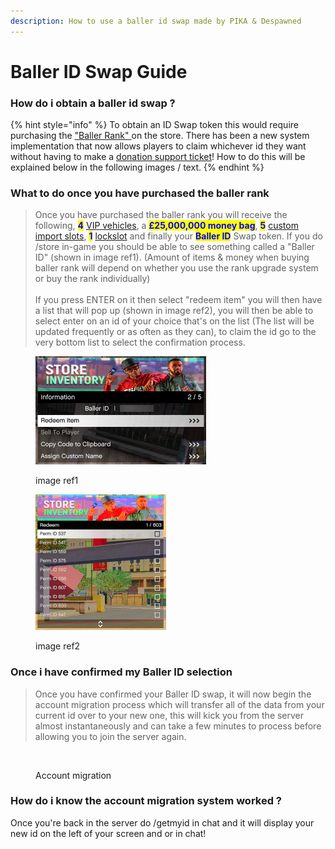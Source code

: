 ```yaml
---
description: How to use a baller id swap made by PIKA & Despawned
---
```


# Baller ID Swap Guide

### How do i obtain a baller id swap ?

{% hint style="info" %}
To obtain an ID Swap token this would require purchasing the ["Baller Rank" ](https://store.cmgstudios.net/category/ranks)on the store. There has been a new system implementation that now allows players to claim whichever id they want without having to make a [donation support ticket](https://discord.gg/ge3ZSCYkkH)! How to do this will be explained below in the following images / text.
{% endhint %}

### What to do once you have purchased the baller rank

> Once you have purchased the baller rank you will receive the following, <mark style="color:blue;">**4**</mark> [VIP vehicles](https://cmgstudios.net/forums/index.php?/imports/vip/), a <mark style="color:blue;">**£25,000,000 money bag**</mark>, <mark style="color:blue;">**5**</mark> [custom import slots](https://cmgstudios.net/forums/index.php?/imports/catalogue/), <mark style="color:blue;">**1**</mark> [lockslot](https://wiki.cmgstudios.net/cmg-store/lockslot-guide) and finally your <mark style="color:blue;">**Baller ID**</mark> Swap token. If you do /store in-game you should be able to see something called a "Baller ID" (shown in image ref1). (Amount of items & money when buying baller rank will depend on whether you use the rank upgrade system or buy the rank individually)\
> \
> If you press ENTER on it then select "redeem item" you will then have a list that will pop up (shown in image ref2), you will then be able to select enter on an id of your choice that's on the list (The list will be updated frequently or as often as they can), to claim the id go to the very bottom list to select the confirmation process.



<div>

<figure><img src=".gitbook/assets/Baller ID token image.png" alt="" width="273"><figcaption><p> image ref1</p></figcaption></figure>

 

<figure><img src=".gitbook/assets/Baller ID list image.png" alt="" width="209"><figcaption><p>image ref2</p></figcaption></figure>

</div>

### Once i have confirmed my Baller ID selection

> Once you have confirmed your Baller ID swap, it will now begin the account migration process  which will transfer all of the data from your current id over to your new one, this will kick you from the server almost instantaneously and can take a few minutes to process before allowing you to join the server again.&#x20;

<figure><img src=".gitbook/assets/Baller ID image.png" alt=""><figcaption><p>Account migration</p></figcaption></figure>

### How do i know the account migration system worked ?

Once you're back in the server do /getmyid in chat and it will display your new id on the left of your screen and or in chat!
